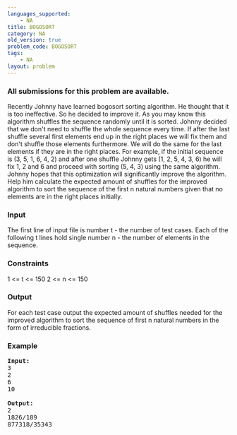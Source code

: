 ```yaml
---
languages_supported:
    - NA
title: BOGOSORT
category: NA
old_version: true
problem_code: BOGOSORT
tags:
    - NA
layout: problem
---
```

###  All submissions for this problem are available. 

Recently Johnny have learned bogosort sorting algorithm. He thought that it is too ineffective. So he decided to improve it. As you may know this algorithm shuffles the sequence randomly until it is sorted. Johnny decided that we don't need to shuffle the whole sequence every time. If after the last shuffle several first elements end up in the right places we will fix them and don't shuffle those elements furthermore. We will do the same for the last elements if they are in the right places. For example, if the initial sequence is (3, 5, 1, 6, 4, 2) and after one shuffle Johnny gets (1, 2, 5, 4, 3, 6) he will fix 1, 2 and 6 and proceed with sorting (5, 4, 3) using the same algorithm. Johnny hopes that this optimization will significantly improve the algorithm. Help him calculate the expected amount of shuffles for the improved algorithm to sort the sequence of the first n natural numbers given that no elements are in the right places initially.

### Input

The first line of input file is number t - the number of test cases. Each of the following t lines hold single number n - the number of elements in the sequence.

### Constraints

1 &lt;= t &lt;= 150
2 &lt;= n &lt;= 150

### Output

For each test case output the expected amount of shuffles needed for the improved algorithm to sort the sequence of first n natural numbers in the form of irreducible fractions.

### Example

<pre>
<b>Input:</b>
3
2
6
10

<b>Output:</b>
2
1826/189
877318/35343

</pre>
